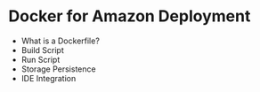 # Docker for Amazon Deployment

- What is a Dockerfile?
- Build Script
- Run Script
- Storage Persistence
- IDE Integration
